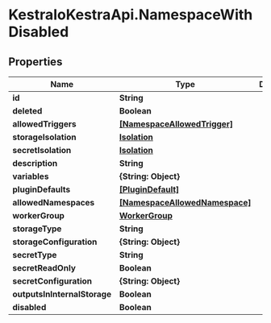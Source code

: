 # KestraIoKestraApi.NamespaceWithDisabled

## Properties

Name | Type | Description | Notes
------------ | ------------- | ------------- | -------------
**id** | **String** |  | 
**deleted** | **Boolean** |  | 
**allowedTriggers** | [**[NamespaceAllowedTrigger]**](NamespaceAllowedTrigger.md) |  | [optional] 
**storageIsolation** | [**Isolation**](Isolation.md) |  | [optional] 
**secretIsolation** | [**Isolation**](Isolation.md) |  | [optional] 
**description** | **String** |  | [optional] 
**variables** | **{String: Object}** |  | [optional] 
**pluginDefaults** | [**[PluginDefault]**](PluginDefault.md) |  | [optional] 
**allowedNamespaces** | [**[NamespaceAllowedNamespace]**](NamespaceAllowedNamespace.md) |  | [optional] 
**workerGroup** | [**WorkerGroup**](WorkerGroup.md) |  | [optional] 
**storageType** | **String** |  | [optional] 
**storageConfiguration** | **{String: Object}** |  | [optional] 
**secretType** | **String** |  | [optional] 
**secretReadOnly** | **Boolean** |  | [optional] 
**secretConfiguration** | **{String: Object}** |  | [optional] 
**outputsInInternalStorage** | **Boolean** |  | [optional] 
**disabled** | **Boolean** |  | [optional] 


